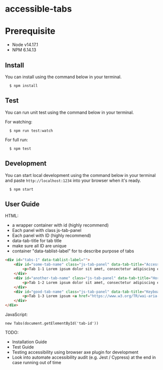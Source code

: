 # accessible-tabs

# Prerequisite

- Node v14.17.1
- NPM 6.14.13

## Install

You can install using the command below in your terminal.

```shell
  $ npm install
```

## Test

You can run unit test using the command below in your terminal.

For watching:

```shell
  $ npm run test:watch
```

For full run:

```shell
  $ npm test
```

## Development

You can start local development using the command below in your terminal and paste `http://localhost:1234` into your browser when it's ready.

```shell
  $ npm start
```

## User Guide

HTML:

- a wrapper container with id (highly recommend)
- Each panel with class js-tab-panel
- Each panel with ID (highly recommend)
- data-tab-title for tab title
- make sure all ID are unique
- container "data-tablist-label" for to describe purpose of tabs

```html
<div id="tabs-1" data-tablist-label="">
    <div id="some-tab-name" class="js-tab-panel" data-tab-title="Accessible Tab">
        <p>Tab 1-1 Lorem ipsum dolor sit amet, consectetur adipiscing elit</p>
    </div>
    <div id="another-tab-name" class="js-tab-panel" data-tab-title="Horizontal Tabs">
        <p>Tab 1-2 Lorem ipsum dolor sit amet, consectetur adipiscing elit</p>
    </div>
    <div id="good-tab-name" class="js-tab-panel" data-tab-title="Keyboard Navigation">
        <p>Tab 1-3 Lorem ipsum <a href="https://www.w3.org/TR/wai-aria-practices-1.1/#tabpanel">dolor</a> sit amet.</p>
    </div>
</div>
```

JavaScript:

`new Tabs(document.getElementById('tab-id'))`


TODO:
- Installation Guide
- Test Guide
- Testing accessibility using browser axe plugin for development
- Look into automate accessibility audit (e.g. Jest / Cypress) at the end in case running out of time